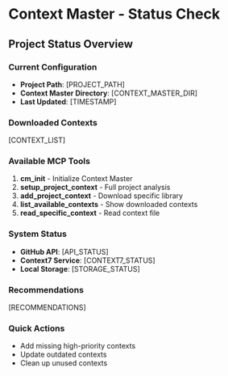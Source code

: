 # Context Master - Status Check

## Project Status Overview

### Current Configuration
- **Project Path**: [PROJECT_PATH]
- **Context Master Directory**: [CONTEXT_MASTER_DIR]
- **Last Updated**: [TIMESTAMP]

### Downloaded Contexts
[CONTEXT_LIST]

### Available MCP Tools
1. **cm_init** - Initialize Context Master
2. **setup_project_context** - Full project analysis
3. **add_project_context** - Download specific library
4. **list_available_contexts** - Show downloaded contexts
5. **read_specific_context** - Read context file

### System Status
- **GitHub API**: [API_STATUS]
- **Context7 Service**: [CONTEXT7_STATUS]
- **Local Storage**: [STORAGE_STATUS]

### Recommendations
[RECOMMENDATIONS]

### Quick Actions
- Add missing high-priority contexts
- Update outdated contexts
- Clean up unused contexts